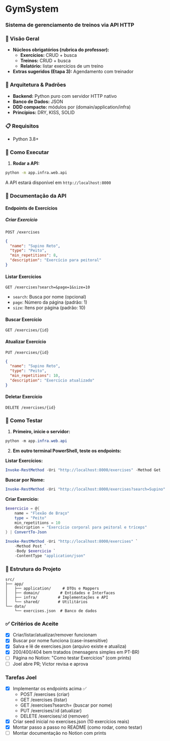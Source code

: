# GymSystem

### Sistema de gerenciamento de treinos via API HTTP

### 🎯 Visão Geral

- **Núcleos obrigatórios (rubrica do professor):**
    - **Exercícios:** CRUD + busca
    - **Treinos:** CRUD + busca
    - **Relatório:** listar exercícios de um treino
- **Extras sugeridos (Etapa 3):** Agendamento com treinador

### 🧱 Arquitetura & Padrões

- **Backend:** Python puro com servidor HTTP nativo
- **Banco de Dados:** JSON
- **DDD compacto:** módulos por (domain/application/infra)
- **Princípios:** DRY, KISS, SOLID

### 📋 Requisitos

- Python 3.8+

### 🚀 Como Executar

1. **Rodar a API:**
```bash
python -m app.infra.web.api
```

A API estará disponível em `http://localhost:8000`

### 📝 Documentação da API

#### Endpoints de Exercícios

##### Criar Exercício
```http
POST /exercises
```
```json
{
  "name": "Supino Reto",
  "type": "Peito",
  "min_repetitions": 8,
  "description": "Exercício para peitoral"
}
```

#### Listar Exercícios
```http
GET /exercises?search=&page=1&size=10
```
- `search`: Busca por nome (opcional)
- `page`: Número da página (padrão: 1)
- `size`: Itens por página (padrão: 10)

#### Buscar Exercício
```http
GET /exercises/{id}
```

#### Atualizar Exercício
```http
PUT /exercises/{id}
```
```json
{
  "name": "Supino Reto",
  "type": "Peito",
  "min_repetitions": 10,
  "description": "Exercício atualizado"
}
```

#### Deletar Exercício
```http
DELETE /exercises/{id}
```

### 🧪 Como Testar

1. **Primeiro, inicie o servidor:**
```powershell
python -m app.infra.web.api
```

2. **Em outro terminal PowerShell, teste os endpoints:**

**Listar Exercícios:**
```powershell
Invoke-RestMethod -Uri "http://localhost:8000/exercises" -Method Get
```

**Buscar por Nome:**
```powershell
Invoke-RestMethod -Uri "http://localhost:8000/exercises?search=Supino" -Method Get
```

**Criar Exercício:**
```powershell
$exercicio = @{
    name = "Flexão de Braço"
    type = "Peito"
    min_repetitions = 10
    description = "Exercício corporal para peitoral e tríceps"
} | ConvertTo-Json

Invoke-RestMethod -Uri "http://localhost:8000/exercises" `
    -Method Post `
    -Body $exercicio `
    -ContentType "application/json"
```

### 📁 Estrutura do Projeto

```
src/
├── app/
│   ├── application/     # DTOs e Mappers
│   ├── domain/         # Entidades e Interfaces
│   ├── infra/         # Implementações e API
│   └── shared/        # Utilitários
└── data/
    └── exercises.json  # Banco de dados
```

### ✅ Critérios de Aceite

- [x] Criar/listar/atualizar/remover funcionam
- [x] Buscar por nome funciona (case-insensitive)
- [x] Salva e lê de exercises.json (arquivo existe e atualiza)
- [x] 200/400/404 bem tratados (mensagens simples em PT-BR)
- [ ] Página no Notion: "Como testar Exercícios" (com prints)
- [ ] Joel abre PR; Victor revisa e aprova

### Tarefas Joel

- [x] Implementar os endpoints acima ✅
  - POST /exercises (criar)
  - GET /exercises (listar)
  - GET /exercises?search= (buscar por nome)
  - PUT /exercises/:id (atualizar)
  - DELETE /exercises/:id (remover)
- [x] Criar seed inicial no exercises.json (10 exercícios reais)
- [x] Montar passo a passo no README (como rodar, como testar)
- [ ] Montar documentação no Notion com prints